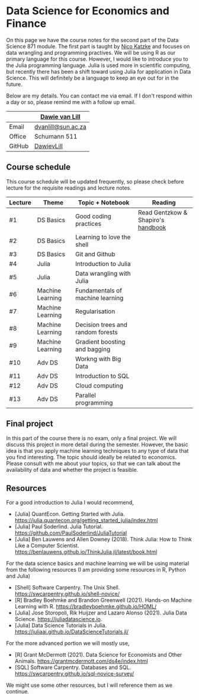 # Data Science for Economics and Finance

On this page we have the course notes for the second part of the Data Science 871 module. The first part is taught by [Nico Katzke](https://github.com/nicktz) and focuses on data wrangling and programming practives. We will be using R as our primary language for this course. However, I would like to introduce you to the Julia programming language. Julia is used more in scientific computing, but recently there has been a shift toward using Julia for application in Data Science. This will definitely be a language to keep an eye out for in the future. 

Below are my details. You can contact me via email. If I don't respond within a day or so, please remind me with a follow up email. 

|  | [Dawie van Lill](https://dawievanlill.netlify.app/) |
|--------------|--------------------------------------------------------------|
| Email | [dvanlill@sun.ac.za](mailto:dvanlill@sun.ac.za) |
| Office | Schumann 511 |
| GitHub | [DawievLill](https://github.com/DawievLill) |

## Course schedule 

This course schedule will be updated frequently, so please check before lecture for the requisite readings and lecture notes. 

|  Lecture  | Theme | Topic + Notebook                                                         | Reading                                                                                                                            |
|--------|-----|-------------------------------------------------------------- |--------------------------------------------------------------------------------------------------------------------------------|
| #1 | DS Basics | Good coding practices    |  Read Gentzkow & Shapiro's [handbook](https://web.stanford.edu/~gentzkow/research/CodeAndData.pdf)  |
| #2 | DS Basics | Learning to love the shell  |  |
| #3 | DS Basics | Git and Github    |    |
| #4 | Julia | Introduction to Julia    |    |
| #5 | Julia | Data wrangling with Julia    |    |
| #6 | Machine Learning | Fundamentals of machine learning    |    |
| #7 | Machine Learning | Regularisation    |    |
| #8 | Machine Learning | Decision trees and random forests   |    |
| #9 | Machine Learning | Gradient boosting and bagging   |    |
| #10 | Adv DS | Workng with Big Data    |    |
| #11 | Adv DS | Introduction to SQL    |    |
| #12 | Adv DS | Cloud computing    |    |
| #13 | Adv DS | Parallel programming    |    |

## Final project

In this part of the course there is no exam, only a final project. We will discuss this project in more detail during the semester. However, the basic idea is that you apply machine learning techniques to any type of data that you find interesting. The topic should ideally be related to economics. Please consult with me about your topics, so that we can talk about the availability of data and whether the project is feasible. 



## Resources

For a good introduction to Julia I would recommend, 

- [Julia] QuantEcon. Getting Started with Julia. https://julia.quantecon.org/getting_started_julia/index.html
- [Julia] Paul Soderlind. Julia Tutorial. https://github.com/PaulSoderlind/JuliaTutorial
- [Julia] Ben Lauwens and Allen Downey (2018). Think Julia: How to Think Like a Computer Scientist. https://benlauwens.github.io/ThinkJulia.jl/latest/book.html

For the data science basics and machine learning we will be using material from the following resources (I am providing some resources in R, Python and Julia)

- [Shell] Software Carpentry. The Unix Shell. https://swcarpentry.github.io/shell-novice/
- [R] Bradley Boehmke and Brandon Greenwell (2021). Hands-on Machine Learning with R. https://bradleyboehmke.github.io/HOML/
- [Julia] Jose Storopoli, Rik Huijzer and Lazaro Alonso (2021). Julia Data Science. https://juliadatascience.io.
- [Julia] Data Science Tutorials in Julia. https://juliaai.github.io/DataScienceTutorials.jl/

For the more advanced portion we will mostly use, 

- [R] Grant McDermott (2021). Data Science for Economists and Other Animals. https://grantmcdermott.com/ds4e/index.html
- [SQL] Software Carpentry. Databases and SQL. https://swcarpentry.github.io/sql-novice-survey/

We might use some other resources, but I will reference them as we continue. 








